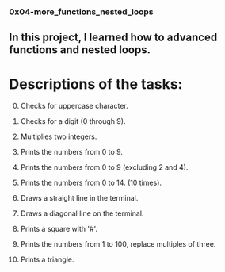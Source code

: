 ### 0x04-more_functions_nested_loops

## In this project, I learned how to advanced functions and nested loops.

# Descriptions of the tasks:

0. Checks for uppercase character.

1. Checks for a digit (0 through 9).

2. Multiplies two integers.

3. Prints the numbers from 0 to 9.

4. Prints the numbers from 0 to 9 (excluding 2 and 4).

5. Prints the numbers from 0 to 14. (10 times).

6. Draws a straight line in the terminal.

7. Draws a diagonal line on the terminal.

8. Prints a square with '#'.

9. Prints the numbers from 1 to 100, replace multiples of three.

10. Prints a triangle.
